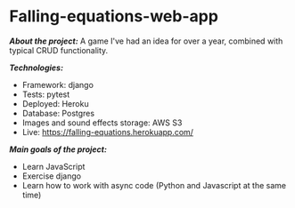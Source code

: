 # Falling-equations-web-app

***About the project:***
A game I've had an idea for over a year, combined with typical CRUD functionality.

***Technologies:***
- Framework: django
- Tests: pytest
- Deployed: Heroku
- Database: Postgres
- Images and sound effects storage: AWS S3
- Live: https://falling-equations.herokuapp.com/

***Main goals of the project:***
- Learn JavaScript
- Exercise django
- Learn how to work with async code (Python and Javascript at the same time)
